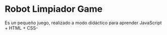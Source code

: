 # Robot Limpiador Game
Es un pequeño juego, realizado a modo didáctico para aprender JavaScript + HTML + CSS-
